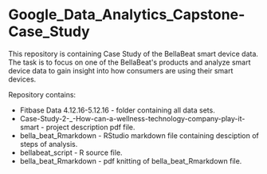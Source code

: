 # Google_Data_Analytics_Capstone-Case_Study

This repository is containing Case Study of the BellaBeat smart device data. The task is to focus on one of the BellaBeat's products and analyze smart device data to gain insight into how consumers are using their smart devices.


Repository contains:

- Fitbase Data 4.12.16-5.12.16 - folder containing all data sets.
- Case-Study-2-_-How-can-a-wellness-technology-company-play-it-smart - project description pdf file.
- bella_beat_Rmarkdown - RStudio markdown file containing desciption of steps of analysis.
- bellabeat_script - R source file.
- bella_beat_Rmarkdown - pdf knitting of bella_beat_Rmarkdown file.
